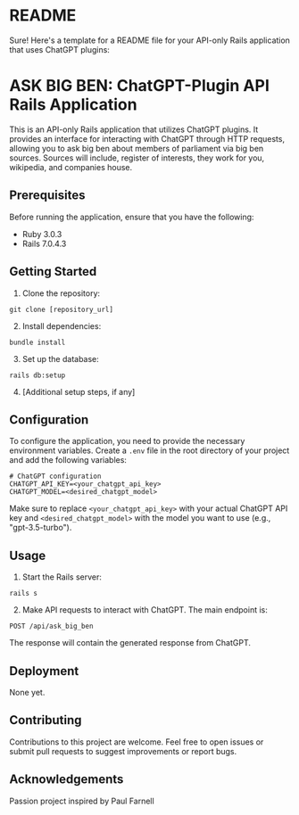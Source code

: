 # README
Sure! Here's a template for a README file for your API-only Rails application that uses ChatGPT plugins:

# ASK BIG BEN: ChatGPT-Plugin API Rails Application

This is an API-only Rails application that utilizes ChatGPT plugins. It provides an interface for interacting with ChatGPT through HTTP requests, allowing you to ask big ben about members of parliament via big ben sources. Sources will include, register of interests, they work for you, wikipedia, and companies house.

## Prerequisites

Before running the application, ensure that you have the following:

- Ruby 3.0.3
- Rails 7.0.4.3


## Getting Started

1. Clone the repository:

```
git clone [repository_url]
```

2. Install dependencies:

```
bundle install
```

3. Set up the database:

```
rails db:setup
```

4. [Additional setup steps, if any]

## Configuration

To configure the application, you need to provide the necessary environment variables. Create a `.env` file in the root directory of your project and add the following variables:

```
# ChatGPT configuration
CHATGPT_API_KEY=<your_chatgpt_api_key>
CHATGPT_MODEL=<desired_chatgpt_model>
```

Make sure to replace `<your_chatgpt_api_key>` with your actual ChatGPT API key and `<desired_chatgpt_model>` with the model you want to use (e.g., "gpt-3.5-turbo").

## Usage

1. Start the Rails server:

```
rails s
```

2. Make API requests to interact with ChatGPT. The main endpoint is:

```
POST /api/ask_big_ben
```

The response will contain the generated response from ChatGPT.

## Deployment

None yet.

## Contributing

Contributions to this project are welcome. Feel free to open issues or submit pull requests to suggest improvements or report bugs.

## Acknowledgements

Passion project inspired by Paul Farnell


